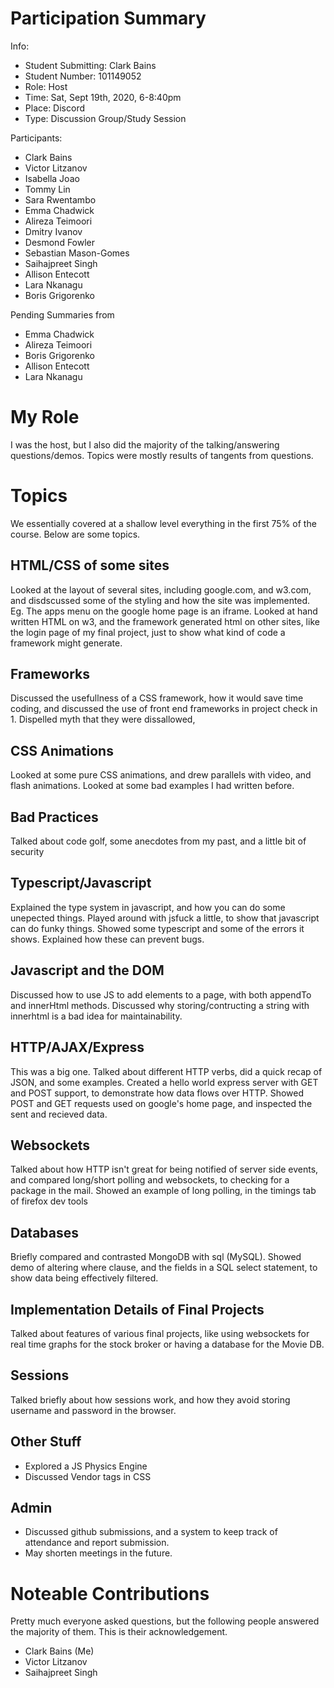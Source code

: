 # Participation Summary
Info:
- Student Submitting: Clark Bains
- Student Number: 101149052
- Role: Host
- Time: Sat, Sept 19th, 2020, 6-8:40pm
- Place: Discord
- Type: Discussion Group/Study Session

Participants:
- Clark Bains
- Victor Litzanov
- Isabella Joao
- Tommy Lin
- Sara Rwentambo
- Emma Chadwick
- Alireza Teimoori
- Dmitry Ivanov
- Desmond Fowler
- Sebastian Mason-Gomes
- Saihajpreet Singh
- Allison Entecott
- Lara Nkanagu
- Boris Grigorenko

Pending Summaries from
- Emma Chadwick
- Alireza Teimoori
- Boris Grigorenko
- Allison Entecott
- Lara Nkanagu
# My Role
I was the host, but I also did the majority of the talking/answering questions/demos. Topics were mostly results of tangents from questions. 
# Topics
We essentially covered at a shallow level everything in the first 75% of the course. Below are some topics.
## HTML/CSS of some sites
Looked at the layout of several sites, including google.com, and w3.com, and disdscussed some of the styling and how the site was implemented. Eg. The apps menu on the google home page is an iframe. Looked at hand written HTML on w3, and the framework generated html on other sites, like the login page of my final project, just to show what kind of code a framework might generate. 
## Frameworks
Discussed the usefullness of a CSS framework, how it would save time coding, and discussed the use of front end frameworks in project check in 1. Dispelled myth that they were dissallowed,
## CSS Animations
Looked at some pure CSS animations, and drew parallels with video, and flash animations. Looked at some bad examples I had written before. 
## Bad Practices
Talked about code golf, some anecdotes from my past, and a little bit of security
## Typescript/Javascript
Explained the type system in javascript, and how you can do some unepected things. Played around with jsfuck a little, to show that javascript can do funky things. Showed some typescript and some of the errors it shows. Explained how these can prevent bugs.
## Javascript and the DOM
Discussed how to use JS to add elements to a page, with both appendTo and innerHtml methods. Discussed why storing/contructing a string with innerhtml is a bad idea for maintainability.
## HTTP/AJAX/Express
This was a big one. Talked about different HTTP verbs, did a quick recap of JSON, and some examples. Created a hello world express server with GET and POST support, to demonstrate how data flows over HTTP. Showed POST and GET requests used on google's home page, and inspected the sent and recieved data.
## Websockets
Talked about how HTTP isn't great for being notified of server side events, and compared long/short polling and websockets, to checking for a package in the mail. Showed an example of long polling, in the timings tab of firefox dev tools
## Databases
Briefly compared and contrasted MongoDB with sql (MySQL). Showed demo of altering where clause, and the fields in a SQL select statement, to show data being effectively filtered.
## Implementation Details of Final Projects
Talked about features of various final projects, like using websockets for real time graphs for the stock broker or having a database for the Movie DB.
## Sessions
Talked briefly about how sessions work, and how they avoid storing username and password in the browser.
## Other Stuff
 - Explored a JS Physics Engine
 - Discussed Vendor tags in CSS
## Admin
 - Discussed github submissions, and a system to keep track of attendance and report submission.
 - May shorten meetings in the future.

# Noteable Contributions
Pretty much everyone asked questions, but the following people answered the majority of them. This is their acknowledgement. 
- Clark Bains (Me)
- Victor Litzanov
- Saihajpreet Singh